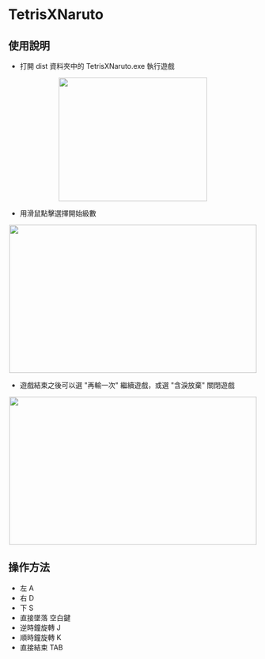 <h1>TetrisXNaruto</h1>

<h2>使用說明</h2>
  
  - 打開 dist 資料夾中的 TetrisXNaruto.exe 執行遊戲
  
  <img src="https://hackmd.io/_uploads/BJR2zx782.png" height="250" width="300px" style="display:block; margin:auto;"/>
  
  - 用滑鼠點擊選擇開始級數
  
  <img src="https://github.com/johess123/tetris/assets/104426729/2d6e2593-746f-402f-bdf7-b858d322c77b" height="300px" width="500px" style="display:block; margin:auto;"/>
  
  - 遊戲結束之後可以選 "再輸一次" 繼續遊戲，或選 "含淚放棄" 關閉遊戲
  
  <img src="https://github.com/johess123/tetris/assets/104426729/70a3a6de-61ef-49a9-8f5b-0e0945ece65a" height="300px" width="500px" style="display:block; margin:auto;"/>

<h2>操作方法</h2>
  
  - 左 A
  - 右 D
  - 下 S
  - 直接墜落 空白鍵
  - 逆時鐘旋轉 J
  - 順時鐘旋轉 K
  - 直接結束 TAB
